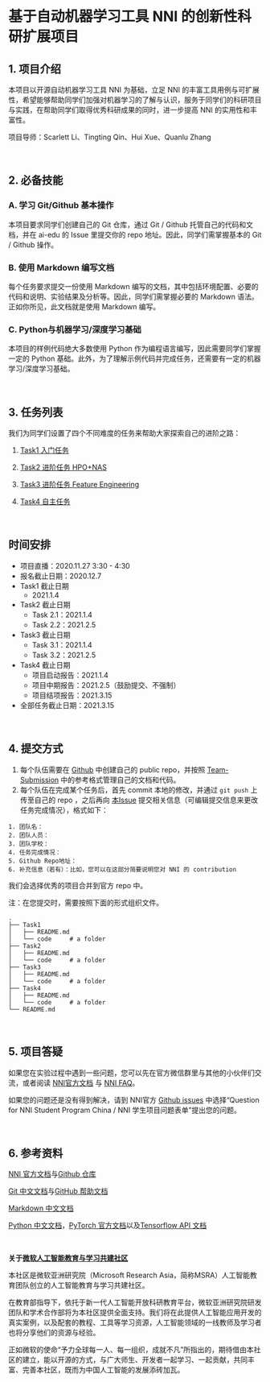 # 基于自动机器学习工具 NNI 的创新性科研扩展项目 
## 1. 项目介绍
本项目以开源自动机器学习工具 NNI 为基础，立足 NNI 的丰富工具用例与可扩展性，希望能够帮助同学们加强对机器学习的了解与认识，服务于同学们的科研项目与实践，在帮助同学们取得优秀科研成果的同时，进一步提高 NNI 的实用性和丰富性。​

项目导师：Scarlett Li、Tingting Qin、Hui Xue、Quanlu Zhang

<br>

## 2. 必备技能
### A. 学习 Git/Github 基本操作
本项目要求同学们创建自己的 Git 仓库，通过 Git / Github 托管自己的代码和文档，并在 ai-edu 的 Issue 里提交你的 repo 地址。因此，同学们需掌握基本的 Git / Github 操作。

### B. 使用 Markdown 编写文档
每个任务要求提交一份使用 Markdown 编写的文档，其中包括环境配置、必要的代码和说明、实验结果及分析等。因此，同学们需掌握必要的 Markdown 语法。正如你所见，此文档就是使用 Markdown 编写。

### C. Python与机器学习/深度学习基础
本项目的样例代码绝大多数使用 Python 作为编程语言编写，因此需要同学们掌握一定的 Python 基础。此外，为了理解示例代码并完成任务，还需要有一定的机器学习/深度学习基础。

<br>

## 3. 任务列表

我们为同学们设置了四个不同难度的任务来帮助大家探索自己的进阶之路：

1. [Task1 入门任务](./Task-Release/Task1/README.md)

2. [Task2 进阶任务 HPO+NAS](./Task-Release/Task2/README.md)

3. [Task3 进阶任务 Feature Engineering](./Task-Release/Task3/README.md)

4. [Task4 自主任务](./Task-Release/Task4/README.md)

<br>

## 时间安排

+ 项目直播：2020.11.27 3:30 - 4:30
+ 报名截止日期：2020.12.7
+ Task1 截止日期
  + 2021.1.4
+ Task2 截止日期
  + Task 2.1：2021.1.4
  + Task 2.2：2021.2.5
+ Task3 截止日期
  + Task 3.1：2021.1.4
  + Task 3.2：2021.2.5
+ Task4 截止日期
  + 项目启动报告：2021.1.4
  + 项目中期报告：2021.2.5（鼓励提交、不强制）
  + 项目结项报告：2021.3.15
+ 全部任务截止日期：2021.3.15

<br>

## 4. 提交方式

1. 每个队伍需要在 [Github](https://github.com/) 中创建自己的 public repo，并按照 [Team-Submission](./Team-Submission) 中的参考格式管理自己的文档和代码。
2. 每个队伍在完成某个任务后，首先 commit 本地的修改，并通过 `git push` 上传至自己的 repo ，之后再向 [本Issue](https://github.com/microsoft/ai-edu/issues/582) 提交相关信息（可编辑提交信息来更改任务完成情况），格式如下：

```
1. 团队名：
2. 团队人员：
3. 团队学校：
4. 任务完成情况：
5. Github Repo地址：
6. 补充信息（若有）：比如，您可以在这部分简要说明您对 NNI 的 contribution
```

我们会选择优秀的项目合并到官方 repo 中。

注：在您提交时，需要按照下面的形式组织文件。 

```
.
├── Task1
│   ├── README.md
│   └── code     # a folder
├── Task2
│   ├── README.md
│   └── code     # a folder
├── Task3
│   ├── README.md
│   └── code     # a folder
├── Task4
│   ├── README.md
│   └── code     # a folder
└── README.md    
```

<br>

## 5. 项目答疑

如果您在实验过程中遇到一些问题，您可以先在官方微信群里与其他的小伙伴们交流，或者阅读 [NNI官方文档](https://nni.readthedocs.io/en/latest/index.html) 与 [NNI FAQ](https://nni.readthedocs.io/en/latest/Tutorial/FAQ.html)。

如果您的问题还是没有得到解决，请到 NNI官方 [Github issues](https://github.com/microsoft/nni/issues/new/choose) 中选择“Question for NNI Student Program China / NNI 学生项目问题表单”提出您的问题。

<br>

## 6. 参考资料

[NNI 官方文档](https://nni.readthedocs.io/en/latest/index.html)与[Github 仓库](https://github.com/microsoft/nni)

[Git 中文文档](https://git-scm.com/book/zh/v2)与[GitHub 帮助文档](https://docs.github.com/cn/github)

[Markdown 中文文档](https://markdown-zh.readthedocs.io/en/latest/)

[Python 中文文档](https://docs.python.org/zh-cn/3/)，[PyTorch 官方文档](https://pytorch.org/docs/stable/index.html)以及[Tensorflow API 文档](https://tensorflow.google.cn/api_docs/python/tf)

<br>

**关于[微软人工智能教育与学习共建社区](https://github.com/microsoft/ai-edu)**

本社区是微软亚洲研究院（Microsoft Research Asia，简称MSRA）人工智能教育团队创立的人工智能教育与学习共建社区。

在教育部指导下，依托于新一代人工智能开放科研教育平台，微软亚洲研究院研发团队和学术合作部将为本社区提供全面支持。我们将在此提供人工智能应用开发的真实案例，以及配套的教程、工具等学习资源，人工智能领域的一线教师及学习者也将分享他们的资源与经验。

正如微软的使命“予力全球每一人、每一组织，成就不凡”所指出的，期待借由本社区的建立，能以开源的方式，与广大师生、开发者一起学习、一起贡献，共同丰富、完善本社区，既而为中国人工智能的发展添砖加瓦。
